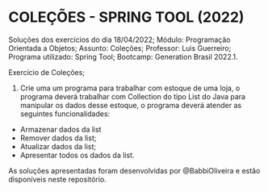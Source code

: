 # COLEÇÕES - SPRING TOOL (2022)

Soluções dos exercícios do dia 18/04/2022;
Módulo: Programação Orientada a Objetos;
Assunto: Coleções;
Professor: Luis Guerreiro;
Programa utilizado: Spring Tool;
Bootcamp: Generation Brasil 2022.1.

Exercício de Coleções;

1. Crie uma um programa para trabalhar com estoque de uma loja, o programa deverá trabalhar com Collection do tipo List do Java para manipular os dados desse estoque, o programa deverá atender as seguintes funcionalidades:

- Armazenar dados da list
- Remover dados da list;
- Atualizar dados da list;
- Apresentar todos os dados da list.

As soluções apresentadas foram desenvolvidas por @BabbiOliveira e estão disponíveis neste repositório.
